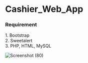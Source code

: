 # Cashier_Web_App
<h3>Requirement</h3> 
 1. Bootstrap <br>
 2. Sweetalert <br>
 3. PHP, HTML, MySQL <br>

![Screenshot (80)](https://user-images.githubusercontent.com/49740151/119206084-5bb6e000-bac4-11eb-8000-1abc67b938ef.png)


